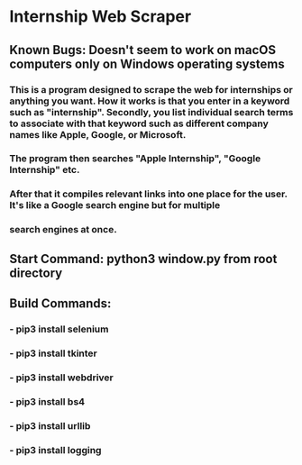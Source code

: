 # Internship Web Scraper

## Known Bugs: Doesn't seem to work on macOS computers only on Windows operating systems

### This is a program designed to scrape the web for internships or anything you want. How it works is that you enter in a keyword such as "internship". Secondly, you list individual search terms to associate with that keyword such as different company names like Apple, Google, or Microsoft.

### The program then searches "Apple Internship", "Google Internship" etc.

### After that it compiles relevant links into one place for the user. It's like a Google search engine but for multiple 
### search engines at once.

## Start Command: python3 window.py from root directory

## Build Commands:

### - pip3 install selenium
### - pip3 install tkinter
### - pip3 install webdriver
### - pip3 install bs4
### - pip3 install urllib
### - pip3 install logging

